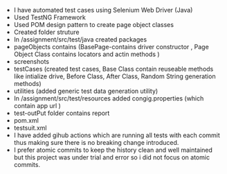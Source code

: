 - I have automated test cases using Selenium Web Driver (Java)
- Used TestNG Framework
- Used POM design pattern to create page object classes
- Created folder struture
- In  /assignment/src/test/java created packages
- pageObjects contains (BasePage-contains driver constructor , Page Object Class contains locators and actin methods )
- screenshots 
- testCases (created test cases, Base Class contain reuseable methods like intialize drive, Before Class, After Class, Random String generation methods)
- utilities (added generic test data generation utility)
- In /assignment/src/test/resources added congig.properties (which contain app url )
- test-outPut folder contains report
- pom.xml 
- testsuit.xml
- I have added gihub actions which are running all tests with each commit thus making sure there is no breaking change introduced.
- I prefer atomic commits to keep the history clean and well maintained but this project was under trial and error so i did not focus on atomic commits.

    
    
     
     
